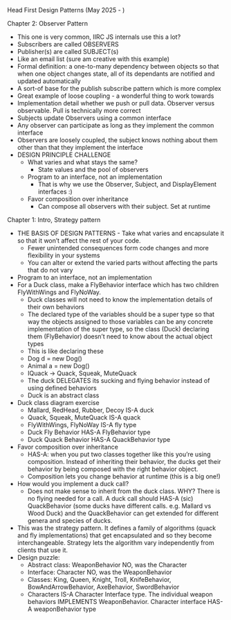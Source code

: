 Head First Design Patterns (May 2025 - )


Chapter 2: Observer Pattern
* This one is very common, IIRC JS internals use this a lot?
* Subscribers are called OBSERVERS
* Publisher(s) are called SUBJECT(s)
* Like an email list (sure am creative with this example)
* Formal definition: a one-to-many dependency between objects so that when one object changes state, all of its dependants are notified and updated automatically
* A sort-of base for the publish subscribe pattern which is more complex
* Great example of loose coupling - a wonderful thing to work towards
* Implementation detail whether we push or pull data. Observer versus observable. Pull is technically more correct
* Subjects update Observers using a common interface
* Any observer can participate as long as they implement the common interface
* Observers are loosely coupled, the subject knows nothing about them other than that they implement the interface
* DESIGN PRINCIPLE CHALLENGE
  * What varies and what stays the same?
    * State values and the pool of observers
  * Program to an interface, not an implementation
    * That is why we use the Observer, Subject, and DisplayElement interfaces :)
  * Favor composition over inheritance
    * Can compose all observers with their subject. Set at runtime


Chapter 1: Intro, Strategy pattern
* THE BASIS OF DESIGN PATTERNS - Take what varies and encapsulate it so that it won’t affect the rest of your code.
    * Fewer unintended consequences form code changes and more flexibility in your systems
    * You can alter or extend the varied parts without affecting the parts that do not vary
* Program to an interface, not an implementation
* For a Duck class, make a FlyBehavior interface which has two children FlyWithWings and FlyNoWay.
    * Duck classes will not need to know the implementation details of their own behaviors
    * The declared type of the variables should be a super type so that way the objects assigned to those variables can be any concrete implementation of the super type, so the class (Duck) declaring them (FlyBehavior) doesn’t need to know about the actual object types
    * This is like declaring these
    * Dog d = new Dog()
    * Animal a = new Dog()
    * IQuack -> Quack, Squeak, MuteQuack
    * The duck DELEGATES its sucking and flying behavior instead of using defined behaviors
    * Duck is an abstract class
* Duck class diagram exercise
    * Mallard, RedHead, Rubber, Decoy IS-A duck
    * Quack, Squeak, MuteQuack IS-A quack
    * FlyWithWings, FlyNoWay IS-A fly type
    * Duck Fly Behavior HAS-A FlyBehavior type
    * Duck Quack Behavior HAS-A QuackBehavior type
* Favor composition over inheritance
    * HAS-A: when you put two classes together like this you’re using composition. Instead of inheriting their behavior, the ducks get their behavior by being composed with the right behavior object.
    * Composition lets you change behavior at runtime (this is a big one!)
* How would you implement a duck call?
    * Does not make sense to inherit from the duck class. WHY? There is no flying needed for a call. A duck call should HAS-A (sic) QuackBehavior (some ducks have different calls. e.g. Mallard vs Wood Duck) and the QuackBehavior can get extended for different genera and species of ducks.
* This was the strategy pattern. It defines a family of algorithms (quack and fly implementations) that get encapsulated and so they become interchangeable. Strategy lets the algorithm vary independently from clients that use it.
* Design puzzle:
    * Abstract class: WeaponBehavior NO, was the Character
    * Interface: Character NO, was the WeaponBehavior
    * Classes: King, Queen, Knight, Troll, KnifeBehavior, BowAndArrowBehavior, AxeBehavior, SwordBehavior
    * Characters IS-A Character Interface type. The individual weapon behaviors IMPLEMENTS WeaponBehavior. Character interface HAS-A weaponBehavior type

